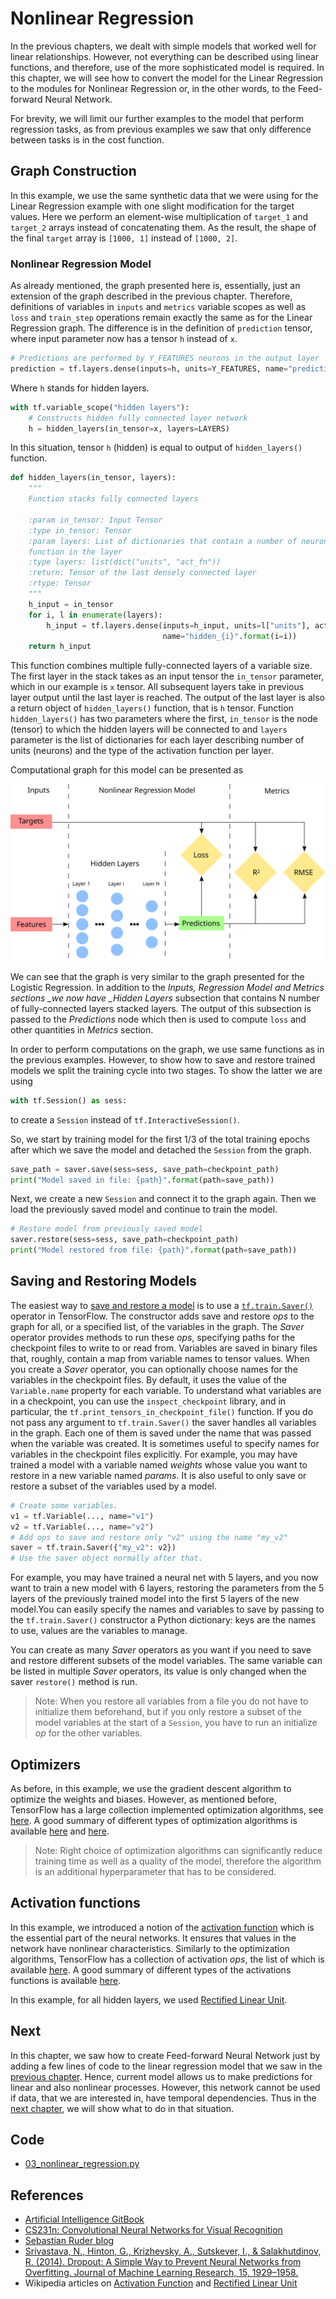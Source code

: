 # Nonlinear Regression

In the previous chapters, we dealt with simple models that worked well for linear relationships. However, not everything can be described using linear functions, and therefore, use of the more sophisticated model is required. In this chapter, we will see how to convert the model for the Linear Regression to the modules for Nonlinear Regression or, in the other words, to the Feed-forward Neural Network.

For brevity, we will limit our further examples to the model that perform regression tasks, as from previous examples we saw that only difference between tasks is in the cost function.

## Graph Construction

In this example, we use the same synthetic data that we were using for the Linear Regression example with one slight modification for the target values. Here we perform an element-wise multiplication of `target_1` and `target_2` arrays instead of concatenating them. As the result, the shape of the final `target` array is `[1000, 1]` instead of `[1000, 2]`.

### Nonlinear Regression Model

As already mentioned, the graph presented here is, essentially, just an extension of the graph described in the previous chapter. Therefore, definitions of variables in `inputs` and `metrics` variable scopes as well as `loss` and `train_step` operations remain exactly the same as for the Linear Regression graph. The difference is in the definition of `prediction` tensor, where input parameter now has a tensor `h` instead of `x`.

```python
# Predictions are performed by Y_FEATURES neurons in the output layer
prediction = tf.layers.dense(inputs=h, units=Y_FEATURES, name="prediction")
```

Where `h` stands for hidden layers.

```python
with tf.variable_scope("hidden layers"):
    # Constructs hidden fully connected layer network
    h = hidden_layers(in_tensor=x, layers=LAYERS)
```

In this situation, tensor `h` \(hidden\) is equal to output of `hidden_layers()` function.

```python
def hidden_layers(in_tensor, layers):
    """
    Function stacks fully connected layers

    :param in_tensor: Input Tensor
    :type in_tensor: Tensor
    :param layers: List of dictionaries that contain a number of neurons for the particular layer ad the activation
    function in the layer
    :type layers: list(dict("units", "act_fn"))
    :return: Tensor of the last densely connected layer
    :rtype: Tensor
    """
    h_input = in_tensor
    for i, l in enumerate(layers):
        h_input = tf.layers.dense(inputs=h_input, units=l["units"], activation=l["act_fn"],
                                  name="hidden_{i}".format(i=i))
    return h_input
```

This function combines multiple fully-connected layers of a variable size. The first layer in the stack takes as an input tensor the `in_tensor` parameter, which in our example is `x` tensor. All subsequent layers take in previous layer output until the last layer is reached. The output of the last layer is also a return object of `hidden_layers()` function, that is `h` tensor. Function `hidden_layers()` has two parameters where the first, `in_tensor` is the node \(tensor\) to which the hidden layers will be connected to and `layers` parameter is the list of dictionaries for each layer describing number of units \(neurons\) and the type of the activation function per layer.

Computational graph for this model can be presented as

![Graph for Nonlinear Regression](.gitbook/assets/image3.svg)

We can see that the graph is very similar to the graph presented for the Logistic Regression. In addition to the _Inputs, Regression Model and Metrics sections \_we now have \_Hidden Layers_ subsection that contains N number of fully-connected layers stacked layers. The output of this subsection is passed to the _Predictions_ node which then is used to compute `loss` and other quantities in _Metrics_ section.

In order to perform computations on the graph, we use same functions as in the previous examples. However, to show how to save and restore trained models we split the training cycle into two stages. To show the latter we are using

```python
with tf.Session() as sess:
```

to create a `Session` instead of `tf.InteractiveSession()`.

So, we start by training model for the first 1/3 of the total training epochs after which we save the model and detached the `Session` from the graph.

```python
save_path = saver.save(sess=sess, save_path=checkpoint_path)
print("Model saved in file: {path}".format(path=save_path))
```

Next, we create a new `Session` and connect it to the graph again. Then we load the previously saved model and continue to train the model.

```python
# Restore model from previously saved model
saver.restore(sess=sess, save_path=checkpoint_path)
print("Model restored from file: {path}".format(path=save_path))
```

## Saving and Restoring Models

The easiest way to [save and restore a model](https://www.tensorflow.org/versions/master/programmers_guide/saved_model) is to use a [`tf.train.Saver()`](https://www.tensorflow.org/api_docs/python/tf/train/Saver) operator in TensorFlow. The constructor adds save and restore _ops_ to the graph for all, or a specified list, of the variables in the graph. The _Saver_ operator provides methods to run these _ops_, specifying paths for the checkpoint files to write to or read from. Variables are saved in binary files that, roughly, contain a map from variable names to tensor values. When you create a _Saver_ operator, you can optionally choose names for the variables in the checkpoint files. By default, it uses the value of the `Variable.name` property for each variable. To understand what variables are in a checkpoint, you can use the `inspect_checkpoint` library, and in particular, the `tf.print_tensors_in_checkpoint_file()` function. If you do not pass any argument to `tf.train.Saver()` the saver handles all variables in the graph. Each one of them is saved under the name that was passed when the variable was created. It is sometimes useful to specify names for variables in the checkpoint files explicitly. For example, you may have trained a model with a variable named _weights_ whose value you want to restore in a new variable named _params_. It is also useful to only save or restore a subset of the variables used by a model.

```python
# Create some variables.
v1 = tf.Variable(..., name="v1")
v2 = tf.Variable(..., name="v2")
# Add ops to save and restore only "v2" using the name "my_v2"
saver = tf.train.Saver({"my_v2": v2})
# Use the saver object normally after that.
```

For example, you may have trained a neural net with 5 layers, and you now want to train a new model with 6 layers, restoring the parameters from the 5 layers of the previously trained model into the first 5 layers of the new model.You can easily specify the names and variables to save by passing to the `tf.train.Saver()` constructor a Python dictionary: keys are the names to use, values are the variables to manage.

You can create as many _Saver_ operators as you want if you need to save and restore different subsets of the model variables. The same variable can be listed in multiple _Saver_ operators, its value is only changed when the saver `restore()` method is run.

> Note: When you restore all variables from a file you do not have to initialize them beforehand, but if you only restore a subset of the model variables at the start of a `Session`, you have to run an initialize _op_ for the other variables.

## Optimizers

As before, in this example, we use the gradient descent algorithm to optimize the weights and biases. However, as mentioned before, TensorFlow has a large collection implemented optimization algorithms, see [here](https://www.tensorflow.org/api_guides/python/train). A good summary of different types of optimization algorithms is available [here](http://ruder.io/optimizing-gradient-descent/) and [here](https://leonardoaraujosantos.gitbooks.io/artificial-inteligence/content/model_optimization.html).

> Note: Right choice of optimization algorithms can significantly reduce training time as well as a quality of the model, therefore the algorithm is an additional hyperparameter that has to be considered.

## Activation functions

In this example, we introduced a notion of the [activation function](https://en.wikipedia.org/wiki/Activation_function) which is the essential part of the neural networks. It ensures that values in the network have nonlinear characteristics. Similarly to the optimization algorithms, TensorFlow has a collection of activation _ops_, the list of which is available [here](https://www.tensorflow.org/api_guides/python/nn). A good summary of different types of the activations functions is available [here](http://cs231n.github.io/neural-networks-1/).

In this example, for all hidden layers, we used [Rectified Linear Unit](https://en.wikipedia.org/wiki/Rectifier_%28neural_networks%29).

## Next

In this chapter, we saw how to create Feed-forward Neural Network just by adding a few lines of code to the linear regression model that we saw in the [previous chapter](linear-regression.md). Hence, current model allows us to make predictions for linear and also nonlinear processes. However, this network cannot be used if data, that we are interested in, have temporal dependencies. Thus in the [next chapter](introduction-to-recurrent-neural-network.md), we will show what to do in that situation.

## Code

* [03\_nonlinear\_regression.py](https://github.com/satonreb/machine-learning-using-tensorflow/blob/master/scripts/03_nonlinear_regression.py)

## References

* [Artificial Intelligence GitBook](https://www.gitbook.com/book/leonardoaraujosantos/artificial-inteligence/details)
* [CS231n: Convolutional Neural Networks for Visual Recognition](http://cs231n.github.io/)
* [Sebastian Ruder blog](http://ruder.io/#open)
* [Srivastava, N., Hinton, G., Krizhevsky, A., Sutskever, I., & Salakhutdinov, R. \(2014\). Dropout: A Simple Way to Prevent Neural Networks from Overfitting. Journal of Machine Learning Research, 15, 1929–1958.](https://www.cs.toronto.edu/~hinton/absps/JMLRdropout.pdf)
* Wikipedia articles on [Activation Function](https://en.wikipedia.org/wiki/Activation_function) and [Rectified Linear Unit](https://en.wikipedia.org/wiki/Rectifier_%28neural_networks%29)

